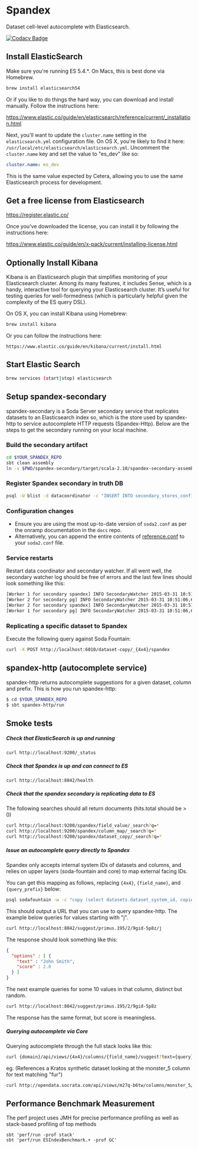 # Spandex

Dataset cell-level autocomplete with Elasticsearch.

[![Codacy Badge](https://www.codacy.com/project/badge/821a4d00582d4c4b8a4641ee1ee94393)](https://www.codacy.com/public/johnkrah/spandex)

## Install ElasticSearch

Make sure you're running ES 5.4.*. On Macs, this is best done via Homebrew.

``` sh
brew install elasticsearch54
```

Or if you like to do things the hard way, you can download and install manually. Follow the
instructions here:

https://www.elastic.co/guide/en/elasticsearch/reference/current/_installation.html

Next, you'll want to update the `cluster.name` setting in the `elasticsearch.yml` configuration
file. On OS X, you're likely to find it here:
`/usr/local/etc/elasticsearch/elasticsearch.yml`. Uncomment the `cluster.name` key and set the
value to "es_dev" like so:

```yml
cluster.name: es_dev
```

This is the same value expected by Cetera, allowing you to use the same Elasticsearch process for
development.

## Get a free license from Elasticsearch

https://register.elastic.co/

Once you've downloaded the license, you can install it by following the instructions here:

https://www.elastic.co/guide/en/x-pack/current/installing-license.html

## Optionally Install Kibana

Kibana is an Elasticsearch plugin that simplifies monitoring of your Elasticsearch cluster. Among
its many features, it includes Sense, which is a handy, interactive tool for querying your
Elasticsearch cluster. It’s useful for testing queries for well-formedness (which is particularly
helpful given the complexity of the ES query DSL).

On OS X, you can install Kibana using Homebrew:

```sh
brew install kibana
```

Or you can follow the instructions here:

```
https://www.elastic.co/guide/en/kibana/current/install.html
```

## Start Elastic Search

```sh
brew services (start|stop) elasticsearch
```

## Setup spandex-secondary

spandex-secondary is a Soda Server secondary service that replicates datasets to an Elasticsearch
index so, which is the store used by spandex-http to service autocomplete HTTP requests
(Spandex-Http). Below are the steps to get the secondary running on your local machine.

### Build the secondary artifact

```sh
cd $YOUR_SPANDEX_REPO
sbt clean assembly
ln -s $PWD/spandex-secondary/target/scala-2.10/spandex-secondary-assembly-*.jar ~/secondary-stores
```

### Register Spandex secondary in truth DB

```sh
psql -U blist -d datacoordinator -c "INSERT INTO secondary_stores_config (store_id, next_run_time, interval_in_seconds) values ('spandex', now(), 5);"
```

### Configuration changes

* Ensure you are using the most up-to-date version of `soda2.conf` as per the onramp documentation
  in the `docs` repo.
* Alternatively, you can append the entire contents of
  [reference.conf](https://github.com/socrata/spandex/blob/master/spandex-common/src/main/resources/reference.conf)
  to your `soda2.conf` file.

### Service restarts

Restart data coordinator and secondary watcher. If all went well, the secondary watcher log should
be free of errors and the last few lines should look something like this:

```sh
[Worker 1 for secondary spandex] INFO SecondaryWatcher 2015-03-31 10:51:06,661 update-next-runtime: 1ms; [["store-id","spandex"]]
[Worker 2 for secondary pg] INFO SecondaryWatcher 2015-03-31 10:51:06,661 update-next-runtime: 1ms; [["store-id","pg"]]
[Worker 2 for secondary spandex] INFO SecondaryWatcher 2015-03-31 10:51:06,664 update-next-runtime: 30ms; [["store-id","spandex"]]
[Worker 1 for secondary pg] INFO SecondaryWatcher 2015-03-31 10:51:06,664 update-next-runtime: 33ms; [["store-id","pg"]]
```

### Replicating a specific dataset to Spandex

Execute the following query against Soda Fountain:

``` sh
curl -X POST http://localhost:6010/dataset-copy/_{4x4}/spandex
```

## spandex-http (autocomplete service) ##

spandex-http returns autocomplete suggestions for a given dataset, column and prefix. This is how
you run spandex-http:

```sh
$ cd $YOUR_SPANDEX_REPO
$ sbt spandex-http/run
```

## Smoke tests
##### Check that ElasticSearch is up and running

```sh
curl http://localhost:9200/_status
```

##### Check that Spandex is up and can connect to ES

```sh
curl http://localhost:8042/health
```

##### Check that the spandex secondary is replicating data to ES

The following searches should all return documents (hits.total should be > 0)

```sh
curl http://localhost:9200/spandex/field_value/_search?q=*
curl http://localhost:9200/spandex/column_map/_search?q=*
curl http://localhost:9200/spandex/dataset_copy/_search?q=*
```

##### Issue an autocomplete query directly to Spandex

Spandex only accepts internal system IDs of datasets and columns, and relies on upper layers
(soda-fountain and core) to map external facing IDs.

You can get this mapping as follows, replacing `{4x4}`, `{field_name}`, and `{query_prefix}` below:

```sh
psql sodafountain -w -c "copy (select datasets.dataset_system_id, copies.copy_number, columns.column_id from datasets inner join columns on datasets.dataset_system_id = columns.dataset_system_id inner join dataset_copies as copies on copies.dataset_system_id = datasets.dataset_system_id where datasets.resource_name = '_{4x4}' and columns.column_name = '{field_name}' order by copies.copy_number desc limit 1) to stdout with delimiter as '/'" | awk '{print "http://localhost:8042/suggest/" $0 "/{query_prefix}"}'
```

This should output a URL that you can use to query spandex-http. The example below queries for
values starting with "j".

```sh
curl http://localhost:8042/suggest/primus.195/2/9gid-5p8z/j
```

The response should look something like this:

```json
{
  "options" : [ {
    "text" : "John Smith",
    "score" : 2.0
  } ]
}
```

The next example queries for some 10 values in that column, distinct but random.

```sh
curl http://localhost:8042/suggest/primus.195/2/9gid-5p8z
```

The response has the same format, but score is meaningless.

##### Querying autocomplete via Core

Querying autocomplete through the full stack looks like this: 

```sh
curl {domain}/api/views/{4x4}/columns/{field_name}/suggest?text={query}
```

eg. (References a Kratos synthetic dataset looking at the monster_5 column for text matching "fur")

```sh
curl http://opendata.socrata.com/api/views/m27q-b6tw/columns/monster_5/suggest?text=fur
```

## Performance Benchmark Measurement

The perf project uses JMH for precise performance profiling as well as stack-based profiling of top
methods

```
sbt 'perf/run -prof stack'
sbt 'perf/run ESIndexBenchmark.+ -prof GC'
```
